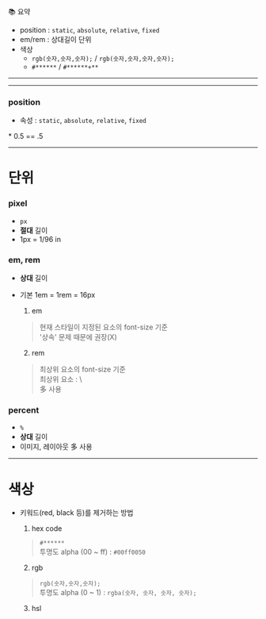 📚 요약  
- position : `static`, `absolute`, `relative`, `fixed`  
- em/rem : 상대길이 단위  
- 색상  
  - `rgb(숫자,숫자,숫자);` / `rgb(숫자,숫자,숫자,숫자);`  
  - `#******` / `#******+**`

- - -  
- - -  

### position  
- 속성 : `static`, `absolute`, `relative`, `fixed`

\* 0.5 == .5  

- - -

# 단위  

### pixel  
- `px`  
- <strong>절대</strong> 길이  
- 1px = 1/96 in  

### em, rem  
- <strong>상대</strong> 길이  
- 기본 1em = 1rem = 16px  

  1. em  
    > 현재 스타일이 지정된 요소의 font-size 기준  
    > '상속' 문제 때문에 권장(X)  

  2. rem  
    > 최상위 요소의 font-size 기준  
    > 최상위 요소 : <html>\  
    > 多 사용  

### percent  
 - `%`  
 - <strong>상대</strong> 길이  
 - 이미지, 레이아웃 多 사용  

- - -

# 색상  
- 키워드(red, black 등)를 제거하는 방법  

  1. hex code  
    > `#******`  
    > 투명도 alpha (00 ~ ff) : `#00ff0050`  

  2. rgb  
    > `rgb(숫자,숫자,숫자);`  
    > 투명도 alpha (0 ~ 1) : `rgba(숫자, 숫자, 숫자, 숫자);`  

  3. hsl  
     
